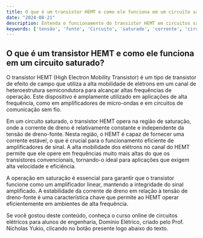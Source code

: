 ```yaml
---
title: O que é um transistor HEMT e como ele funciona em um circuito saturado?
date: "2024-08-21"
description: Entenda o funcionamento do transistor HEMT em circuitos saturados e sua importância em aplicações de alta frequência.
keywords: ['tensão', 'fonte', 'Circuito', 'saturado', 'corrente', 'circuito', 'HEMT']
---
```


## O que é um transistor HEMT e como ele funciona em um circuito saturado?

O transistor HEMT (High Electron Mobility Transistor) é um tipo de transistor de efeito de campo que utiliza a alta mobilidade de elétrons em um canal de heteroestrutura semicondutora para alcançar altas frequências de operação. Este dispositivo é amplamente utilizado em aplicações de alta frequência, como em amplificadores de micro-ondas e em circuitos de comunicação sem fio.

Em um circuito saturado, o transistor HEMT opera na região de saturação, onde a corrente de dreno é relativamente constante e independente da tensão de dreno-fonte. Nesta região, o HEMT é capaz de fornecer uma corrente estável, o que é crucial para o funcionamento eficiente de amplificadores de sinal. A alta mobilidade dos elétrons no canal do HEMT permite que ele opere em frequências muito mais altas do que os transistores convencionais, tornando-o ideal para aplicações que exigem alta velocidade e eficiência.

A operação em saturação é essencial para garantir que o transistor funcione como um amplificador linear, mantendo a integridade do sinal amplificado. A estabilidade da corrente de dreno em relação à tensão de dreno-fonte é uma característica chave que permite ao HEMT operar eficientemente em ambientes de alta frequência.

Se você gostou deste conteúdo, conheça o curso online de circuitos elétricos para alunos de engenharia, Domínio Elétrico, criado pelo Prof. Nicholas Yukio, clicando no botão presente logo abaixo do texto.